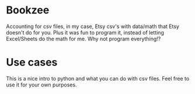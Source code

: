 # Bookzee
Accounting for csv files, in my case, Etsy csv's with data/math that Etsy doesn't do for you. Plus it was fun to program it, instead of letting Excel/Sheets do the math for me. Why not program everything!?

# Use cases
This is a nice intro to python and what you can do with csv files. Feel free to use it for your own purposes.
